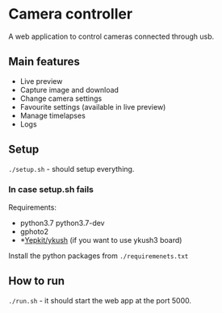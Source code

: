 # Camera controller
A web application to control cameras connected through usb.

## Main features
- Live preview
- Capture image and download
- Change camera settings
- Favourite settings (available in live preview)
- Manage timelapses
- Logs

## Setup
`./setup.sh` - should setup everything.

### In case setup.sh fails
Requirements:
- python3.7 python3.7-dev
- gphoto2
- *[Yepkit/ykush](https://github.com/Yepkit/ykush.git) (if you want to use ykush3 board)

Install the python packages from `./requiremenets.txt`


## How to run
`./run.sh` - it should start the web app at the port 5000.
